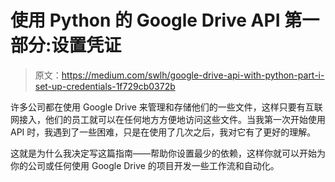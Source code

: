# 使用 Python 的 Google Drive API 第一部分:设置凭证

> 原文：<https://medium.com/swlh/google-drive-api-with-python-part-i-set-up-credentials-1f729cb0372b>

许多公司都在使用 Google Drive 来管理和存储他们的一些文件，这样只要有互联网接入，他们的员工就可以在任何地方方便地访问这些文件。当我第一次开始使用 API 时，我遇到了一些困难，只是在使用了几次之后，我对它有了更好的理解。

这就是为什么我决定写这篇指南——帮助你设置最少的依赖，这样你就可以开始为你的公司或任何使用 Google Drive 的项目开发一些工作流和自动化。